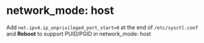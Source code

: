 # network_mode: host

Add `net.ipv4.ip_unprivileged_port_start=0` at the end of `/etc/sysctl.conf` and **Reboot**
to support PUID/PGID in network_mode: host